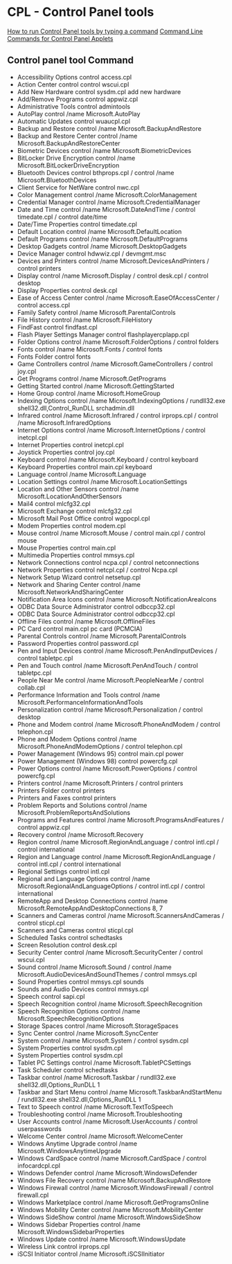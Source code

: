 # CPL - Control Panel tools

[How to run Control Panel tools by typing a command](https://support.microsoft.com/en-us/help/192806/how-to-run-control-panel-tools-by-typing-a-command "support.microsoft.com")
[Command Line Commands for Control Panel Applets](https://www.lifewire.com/command-line-commands-for-control-panel-applets-2626060 "lifewire.com")


Control panel tool             Command
-----------------------------------------------------------------
- Accessibility Options              control access.cpl
- Action Center	control              control wscui.cpl
- Add New Hardware                   control sysdm.cpl add new hardware
- Add/Remove Programs                control appwiz.cpl
- Administrative Tools	             control admintools
- AutoPlay	                         control /name Microsoft.AutoPlay
- Automatic Updates                  control wuaucpl.cpl
- Backup and Restore                 control /name Microsoft.BackupAndRestore
- Backup and Restore Center	         control /name Microsoft.BackupAndRestoreCenter
- Biometric Devices                  control /name Microsoft.BiometricDevices
- BitLocker Drive Encryption         control /name Microsoft.BitLockerDriveEncryption
- Bluetooth Devices	                 control bthprops.cpl / control /name Microsoft.BluetoothDevices
- Client Service for NetWare         control nwc.cpl
- Color Management                   control /name Microsoft.ColorManagement
- Credential Manager                 control /name Microsoft.CredentialManager
- Date and Time                      control /name Microsoft.DateAndTime / control timedate.cpl / control date/time
- Date/Time Properties               control timedate.cpl
- Default Location                   control /name Microsoft.DefaultLocation
- Default Programs                   control /name Microsoft.DefaultPrograms
- Desktop Gadgets                    control /name Microsoft.DesktopGadgets
- Device Manager                     control hdwwiz.cpl / devmgmt.msc
- Devices and Printers               control /name Microsoft.DevicesAndPrinters / control printers
- Display                            control /name Microsoft.Display / control desk.cpl / control desktop
- Display Properties                 control desk.cpl
- Ease of Access Center              control /name Microsoft.EaseOfAccessCenter / control access.cpl
- Family Safety                      control /name Microsoft.ParentalControls
- File History                       control /name Microsoft.FileHistory
- FindFast                           control findfast.cpl
- Flash Player Settings Manager      control flashplayercplapp.cpl
- Folder Options                     control /name Microsoft.FolderOptions / control folders
- Fonts                              control /name Microsoft.Fonts / control fonts
- Fonts Folder                       control fonts
- Game Controllers                   control /name Microsoft.GameControllers / control joy.cpl
- Get Programs                       control /name Microsoft.GetPrograms
- Getting Started                    control /name Microsoft.GettingStarted
- Home Group                         control /name Microsoft.HomeGroup
- Indexing Options                   control /name Microsoft.IndexingOptions / rundll32.exe shell32.dll,Control_RunDLL srchadmin.dll
- Infrared	                         control /name Microsoft.Infrared / control irprops.cpl / control /name Microsoft.InfraredOptions
- Internet Options                   control /name Microsoft.InternetOptions / control inetcpl.cpl
- Internet Properties                control inetcpl.cpl
- Joystick Properties                control joy.cpl
- Keyboard                           control /name Microsoft.Keyboard / control keyboard
- Keyboard Properties                control main.cpl keyboard
- Language                           control /name Microsoft.Language
- Location Settings                  control /name Microsoft.LocationSettings
- Location and Other Sensors         control /name Microsoft.LocationAndOtherSensors
- Mail4	                             control mlcfg32.cpl
- Microsoft Exchange                 control mlcfg32.cpl
- Microsoft Mail Post Office         control wgpocpl.cpl
- Modem Properties                   control modem.cpl
- Mouse                              control /name Microsoft.Mouse / control main.cpl / control mouse
- Mouse Properties                   control main.cpl
- Multimedia Properties              control mmsys.cpl
- Network Connections                control ncpa.cpl / control netconnections
- Network Properties                 control netcpl.cpl / control Ncpa.cpl
- Network Setup Wizard               control netsetup.cpl
- Network and Sharing Center         control /name Microsoft.NetworkAndSharingCenter
- Notification Area Icons            control /name Microsoft.NotificationAreaIcons
- ODBC Data Source Administrator     control odbccp32.cpl
- ODBC Data Source Administrator     control odbccp32.cpl
- Offline Files                      control /name Microsoft.OfflineFiles
- PC Card                            control main.cpl pc card (PCMCIA)
- Parental Controls                  control /name Microsoft.ParentalControls
- Password Properties                control password.cpl
- Pen and Input Devices              control /name Microsoft.PenAndInputDevices  / control tabletpc.cpl
- Pen and Touch                      control /name Microsoft.PenAndTouch / control tabletpc.cpl
- People Near Me                     control /name Microsoft.PeopleNearMe / control collab.cpl
- Performance Information and Tools	 control /name Microsoft.PerformanceInformationAndTools
- Personalization	                   control /name Microsoft.Personalization / control desktop
- Phone and Modem                    control /name Microsoft.PhoneAndModem / control telephon.cpl
- Phone and Modem Options            control /name Microsoft.PhoneAndModemOptions	/ control telephon.cpl
- Power Management (Windows 95)      control main.cpl power
- Power Management (Windows 98)      control powercfg.cpl
- Power Options                      control /name Microsoft.PowerOptions / control powercfg.cpl
- Printers                           control /name Microsoft.Printers	/ control printers
- Printers Folder                    control printers
- Printers and Faxes                 control printers
- Problem Reports and Solutions      control /name Microsoft.ProblemReportsAndSolutions
- Programs and Features              control /name Microsoft.ProgramsAndFeatures / control appwiz.cpl
- Recovery                           control /name Microsoft.Recovery
- Region                             control /name Microsoft.RegionAndLanguage / control intl.cpl / control international
- Region and Language                control /name Microsoft.RegionAndLanguage / control intl.cpl / control international
- Regional Settings                  control intl.cpl
- Regional and Language Options      control /name Microsoft.RegionalAndLanguageOptions / control intl.cpl / control international
- RemoteApp and Desktop Connections  control /name Microsoft.RemoteAppAndDesktopConnections	8, 7
- Scanners and Cameras               control /name Microsoft.ScannersAndCameras / control sticpl.cpl
- Scanners and Cameras               control sticpl.cpl
- Scheduled Tasks                    control schedtasks
- Screen Resolution                  control desk.cpl
- Security Center                    control /name Microsoft.SecurityCenter / control wscui.cpl
- Sound                              control /name Microsoft.Sound / control /name Microsoft.AudioDevicesAndSoundThemes	/ control mmsys.cpl
- Sound Properties                   control mmsys.cpl sounds
- Sounds and Audio Devices           control mmsys.cpl
- Speech                             control sapi.cpl
- Speech Recognition                 control /name Microsoft.SpeechRecognition
- Speech Recognition Options         control /name Microsoft.SpeechRecognitionOptions
- Storage Spaces                     control /name Microsoft.StorageSpaces
- Sync Center                        control /name Microsoft.SyncCenter
- System                             control /name Microsoft.System / control sysdm.cpl
- System Properties                  control sysdm.cpl
- System Properties                  control sysdm.cpl
- Tablet PC Settings                 control /name Microsoft.TabletPCSettings
- Task Scheduler                     control schedtasks
- Taskbar                            control /name Microsoft.Taskbar / rundll32.exe shell32.dll,Options_RunDLL 1
- Taskbar and Start Menu             control /name Microsoft.TaskbarAndStartMenu / rundll32.exe shell32.dll,Options_RunDLL 1
- Text to Speech                     control /name Microsoft.TextToSpeech
- Troubleshooting                    control /name Microsoft.Troubleshooting
- User Accounts                      control /name Microsoft.UserAccounts / control userpasswords
- Welcome Center                     control /name Microsoft.WelcomeCenter
- Windows Anytime Upgrade            control /name Microsoft.WindowsAnytimeUpgrade
- Windows CardSpace                  control /name Microsoft.CardSpace / control infocardcpl.cpl
- Windows Defender                   control /name Microsoft.WindowsDefender
- Windows File Recovery              control /name Microsoft.BackupAndRestore
- Windows Firewall                   control /name Microsoft.WindowsFirewall / control firewall.cpl
- Windows Marketplace                control /name Microsoft.GetProgramsOnline
- Windows Mobility Center            control /name Microsoft.MobilityCenter
- Windows SideShow                   control /name Microsoft.WindowsSideShow
- Windows Sidebar Properties         control /name Microsoft.WindowsSidebarProperties
- Windows Update                     control /name Microsoft.WindowsUpdate
- Wireless Link                      control irprops.cpl
- iSCSI Initiator                    control /name Microsoft.iSCSIInitiator
